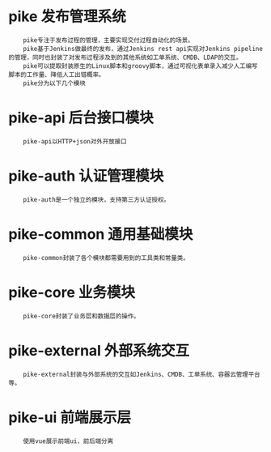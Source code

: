 # pike  发布管理系统
        pike专注于发布过程的管理，主要实现交付过程自动化的场景。
        pike基于Jenkins做最终的发布，通过Jenkins rest api实现对Jenkins pipeline的管理，同时也封装了对发布过程涉及到的其他系统如工单系统、CMDB、LDAP的交互。
        pike可以提取封装原生的Linux脚本和groovy脚本，通过可视化表单录入减少人工编写脚本的工作量、降低人工出错概率。
        pike分为以下几个模块
# pike-api    后台接口模块
        pike-api以HTTP+json对外开放接口
# pike-auth   认证管理模块
        pike-auth是一个独立的模块，支持第三方认证授权。
# pike-common   通用基础模块
        pike-common封装了各个模块都需要用到的工具类和常量类。
# pike-core     业务模块
        pike-core封装了业务层和数据层的操作。
# pike-external     外部系统交互
        pike-external封装与外部系统的交互如Jenkins、CMDB、工单系统、容器云管理平台等。
# pike-ui      前端展示层
        使用vue展示前端ui，前后端分离

